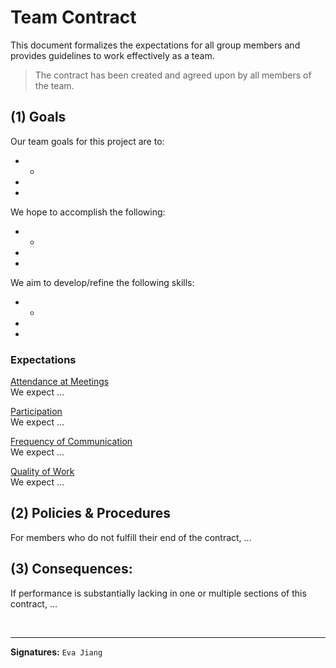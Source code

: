 # Team Contract
This document formalizes the expectations for all group members and provides guidelines to work effectively as a team. <br>
> The contract has been created and agreed upon by all members of the team. 


## (1) Goals
Our team goals for this project are to:
- -
- 
- 
We hope to accomplish the following:
- -
- 
- 

We aim to develop/refine the following skills:
- -
- 
- 

### Expectations
<ins> Attendance at Meetings </ins> <br>
We expect ...

<ins> Participation </ins> <br>
We expect ...

<ins> Frequency of Communication </ins> <br>
We expect ...

<ins> Quality of Work </ins> <br>
We expect ...


## (2) Policies & Procedures
For members who do not fulfill their end of the contract, ...


## (3) Consequences:
If performance is substantially lacking in one or multiple sections of this contract, ...

<br>

---

**Signatures:** 
`Eva Jiang` 


